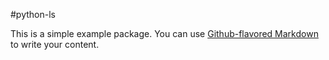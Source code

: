 #python-ls

This is a simple example package. You can use
[Github-flavored Markdown](https://guides.github.com/features/mastering-markdown/)
to write your content.
